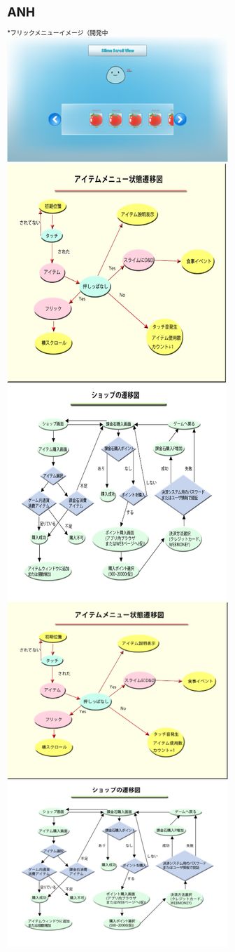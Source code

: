 ANH
===
*フリックメニューイメージ（開発中
![image](ItemWindow.png)
<a href="url"><img src="https://github.com/athenaeum-school/ANH/blob/Nadd3564/資料画像/アイテムウィンドウ遷移図.jpg" align="left" height="500" width="500" ></a>
<a href="url"><img src="https://github.com/athenaeum-school/ANH/blob/Nadd3564/資料画像/ショップ遷移図.jpg" align="left" height="500" width="500" ></a>
![image](資料画像/アイテムウィンドウ遷移図.jpg)
![image](資料画像/ショップ遷移図.jpg)
